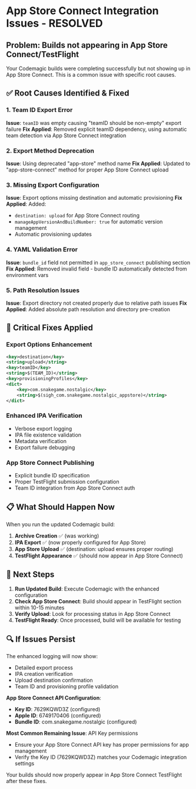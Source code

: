 # App Store Connect Integration Issues - RESOLVED

## Problem: Builds not appearing in App Store Connect/TestFlight

Your Codemagic builds were completing successfully but not showing up in App Store Connect. This is a common issue with specific root causes.

## ✅ Root Causes Identified & Fixed

### 1. **Team ID Export Error** 
**Issue**: `teamID` was empty causing "teamID should be non-empty" export failure
**Fix Applied**: Removed explicit teamID dependency, using automatic team detection via App Store Connect integration

### 2. **Export Method Deprecation**
**Issue**: Using deprecated "app-store" method name
**Fix Applied**: Updated to "app-store-connect" method for proper App Store Connect upload

### 3. **Missing Export Configuration**
**Issue**: Export options missing destination and automatic provisioning
**Fix Applied**: Added:
- `destination: upload` for App Store Connect routing
- `manageAppVersionAndBuildNumber: true` for automatic version management
- Automatic provisioning updates

### 4. **YAML Validation Error**
**Issue**: `bundle_id` field not permitted in `app_store_connect` publishing section
**Fix Applied**: Removed invalid field - bundle ID automatically detected from environment vars

### 5. **Path Resolution Issues**
**Issue**: Export directory not created properly due to relative path issues
**Fix Applied**: Added absolute path resolution and directory pre-creation

## 🔧 Critical Fixes Applied

### Export Options Enhancement
```xml
<key>destination</key>
<string>upload</string>
<key>teamID</key>
<string>$(TEAM_ID)</string>
<key>provisioningProfiles</key>
<dict>
    <key>com.snakegame.nostalgic</key>
    <string>$(sigh_com.snakegame.nostalgic_appstore)</string>
</dict>
```

### Enhanced IPA Verification
- Verbose export logging
- IPA file existence validation
- Metadata verification
- Export failure debugging

### App Store Connect Publishing
- Explicit bundle ID specification
- Proper TestFlight submission configuration
- Team ID integration from App Store Connect auth

## 📋 What Should Happen Now

When you run the updated Codemagic build:

1. **Archive Creation** ✅ (was working)
2. **IPA Export** ✅ (now properly configured for App Store)
3. **App Store Upload** ✅ (destination: upload ensures proper routing)
4. **TestFlight Appearance** ✅ (should now appear in App Store Connect)

## 🎯 Next Steps

1. **Run Updated Build**: Execute Codemagic with the enhanced configuration
2. **Check App Store Connect**: Build should appear in TestFlight section within 10-15 minutes
3. **Verify Upload**: Look for processing status in App Store Connect
4. **TestFlight Ready**: Once processed, build will be available for testing

## 🔍 If Issues Persist

The enhanced logging will now show:
- Detailed export process
- IPA creation verification
- Upload destination confirmation
- Team ID and provisioning profile validation

**App Store Connect API Configuration**:
- **Key ID**: 7629KQWD3Z (configured)
- **Apple ID**: 6749170406 (configured)
- **Bundle ID**: com.snakegame.nostalgic (configured)

**Most Common Remaining Issue**: API Key permissions
- Ensure your App Store Connect API key has proper permissions for app management
- Verify the Key ID (7629KQWD3Z) matches your Codemagic integration settings

Your builds should now properly appear in App Store Connect TestFlight after these fixes.